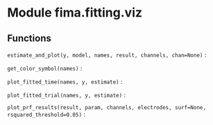 Module fima.fitting.viz
=======================

Functions
---------

    
`estimate_and_plot(y, model, names, result, channels, chan=None)`
:   

    
`get_color_symbol(names)`
:   

    
`plot_fitted_time(names, y, estimate)`
:   

    
`plot_fitted_trial(names, y, estimate)`
:   

    
`plot_prf_results(result, param, channels, electrodes, surf=None, rsquared_threshold=0.05)`
: